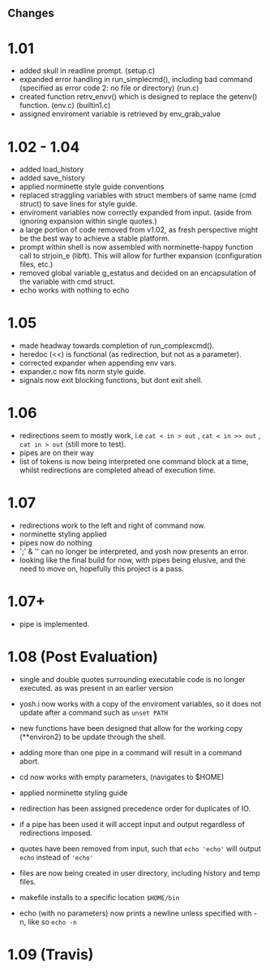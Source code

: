 ## Changes

 # 1.01
 - added skull in readline prompt. (setup.c)
 - expanded error handling in run_simplecmd(), including bad command (specified as error code 2: no file or directory) (run.c)
 - created function retrv_envv() which is designed to replace the getenv() function. (env.c) (builtin1.c)
 - assigned enviroment variable is retrieved by env_grab_value


 # 1.02 - 1.04
 - added load_history
 - added save_history
 - applied norminette style guide conventions
 - replaced straggling variables with struct members of same name (cmd struct) to save lines for style guide.
 - enviroment variables now correctly expanded from input. (aside from ignoring expansion within single quotes.)
 - a large portion of code removed from v1.02, as fresh perspective might be the best way to achieve a stable platform.
 - prompt within shell is now assembled with norminette-happy function call to strjoin_e (libft). This will allow for further expansion (configuration files, etc.)
 - removed global variable g_estatus and decided on an encapsulation of the variable with cmd struct.
 - echo works with nothing to echo
 
 # 1.05
 - made headway towards completion of run_complexcmd().
 - heredoc (<<) is functional (as redirection, but not as a parameter).
 - corrected expander when appending env vars.
 - expander.c now fits norm style guide.
 - signals now exit blocking functions, but dont exit shell.

 # 1.06
 - redirections seem to mostly work, i.e `` cat < in > out `` , `` cat < in >> out `` , `` cat in > out `` (still more to test).
 - pipes are on their way
 - list of tokens is now being interpreted one command block at a time, whilst redirections are completed ahead of execution time.

 # 1.07
 - redirections work to the left and right of command now.
 - norminette styling applied
 - pipes now do nothing
 - ';' & '\' can no longer be interpreted, and yosh now presents an error.
 - looking like the final build for now, with pipes being elusive, and the need to move on, hopefully this project is a pass.

 # 1.07+
 - pipe is implemented.

 # 1.08 (Post Evaluation)
 - single and double quotes surrounding executable code is no longer executed.
	as was present in an earlier version
 - yosh.i now works with a copy of the enviroment variables, so it does not update after a command such as `` unset PATH ``
 - new functions have been designed that allow for the working copy (**environ2) to be update through the shell.
 - adding more than one pipe in a command will result in a command abort.
 - cd now works with empty parameters, (navigates to $HOME)
 - applied norminette styling guide

 - redirection has been assigned precedence order for duplicates of IO.
 - if a pipe has been used it will accept input and output regardless of redirections imposed.
 - quotes have been removed from input, such that `` echo 'echo' `` will output `` echo `` instead of `` 'echo' ``
 - files are now being created in user directory, including history and temp files.
 - makefile installs to a specific location `` $HOME/bin ``
 - echo (with no parameters) now prints a newline unless specified with -n, like so `` echo -n ``

 # 1.09 (Travis)
 
